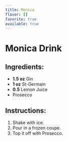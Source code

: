 ```yaml
---
title: Monica
flavor: []
favorite: true
available: true
---
```

# Monica Drink

## Ingredients:
- **1.5 oz** Gin
- **1 oz** St-Germain
- **0.5** Lemon Juice
- Prosecco

## Instructions:
1. Shake with ice.
2. Pour in a frozen coupe.
3. Top it off with Prosecco.



